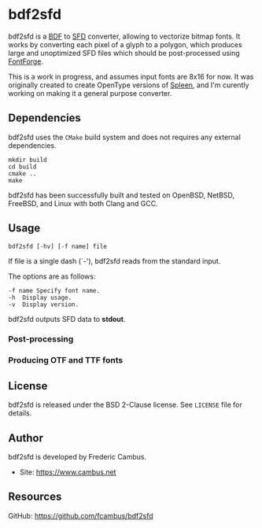 # bdf2sfd

bdf2sfd is a [BDF][1] to [SFD][2] converter, allowing to vectorize bitmap
fonts. It works by converting each pixel of a glyph to a polygon, which
produces large and unoptimized SFD files which should be post-processed
using [FontForge][3].

This is a work in progress, and assumes input fonts are 8x16 for now. It
was originally created to create OpenType versions of [Spleen][4], and I'm
curently working on making it a general purpose converter.

## Dependencies

bdf2sfd uses the `CMake` build system and does not requires any external
dependencies.

	mkdir build
	cd build
	cmake ..
	make

bdf2sfd has been successfully built and tested on OpenBSD, NetBSD, FreeBSD,
and Linux with both Clang and GCC.

## Usage

	bdf2sfd [-hv] [-f name] file

If file is a single dash (`-'), bdf2sfd reads from the standard input.

The options are as follows:

	-f name	Specify font name.
	-h	Display usage.
	-v	Display version.

bdf2sfd outputs SFD data to **stdout**.

### Post-processing

### Producing OTF and TTF fonts

## License

bdf2sfd is released under the BSD 2-Clause license. See `LICENSE` file for
details.

## Author

bdf2sfd is developed by Frederic Cambus.

- Site: https://www.cambus.net

## Resources

GitHub: https://github.com/fcambus/bdf2sfd

[1]: https://en.wikipedia.org/wiki/Glyph_Bitmap_Distribution_Format
[2]: https://fontforge.org/en-US/documentation/developers/sfdformat/
[3]: https://fontforge.org
[4]: https://github.com/fcambus/spleen
